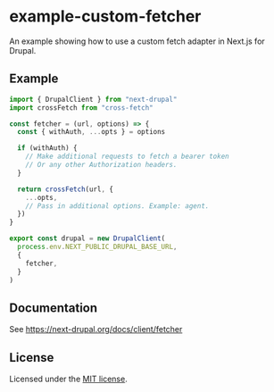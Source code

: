 # example-custom-fetcher

An example showing how to use a custom fetch adapter in Next.js for Drupal.

## Example

```ts
import { DrupalClient } from "next-drupal"
import crossFetch from "cross-fetch"

const fetcher = (url, options) => {
  const { withAuth, ...opts } = options

  if (withAuth) {
    // Make additional requests to fetch a bearer token
    // Or any other Authorization headers.
  }

  return crossFetch(url, {
    ...opts,
    // Pass in additional options. Example: agent.
  })
}

export const drupal = new DrupalClient(
  process.env.NEXT_PUBLIC_DRUPAL_BASE_URL,
  {
    fetcher,
  }
)
```

## Documentation

See https://next-drupal.org/docs/client/fetcher

## License

Licensed under the [MIT license](https://github.com/chapter-three/next-drupal/blob/master/LICENSE).
